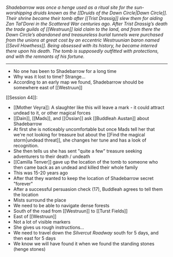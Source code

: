 *Shadebarrow was once a henge used as a ritual site for the sun-worshipping druids known as the [[Druids of the Dawn Circle|Dawn Circle]]. Their shrine became their tomb after [[Trist Drassig]] slew them for aiding Zan Tal’Dorei in the Scattered War centuries ago. After Trist Drassig’s death the trade guilds of [[Westruun]] laid claim to the land, and from there the Dawn Circle’s abandoned and treasureless burial tunnels were purchased from the unions at great cost by an eccentric Westruunian baron named [[Sevil Howthess]]. Being obsessed with its history, he became interred there upon his death. The tomb is supposedly outfitted with protections, and with the remnants of his fortune.*

---
- No one has been to Shadebarrow for a long time
- Why was it lost to time? Strange...
- According to an early map we found, Shadebarrow should be somewhere east of [[Westruun]]

[[Session 44]]:
- [[Mother Veyra]]: A slaughter like this will leave a mark - it could attract undead to it, or other magical forces
- [[Dain]], [[Mads]], and [[Ossian]] ask [[Buddleah Austan]] about Shadebarrow
- At first she is noticeably uncomfortable but once Mads tell her that we're not looking for treasure but about the [[Find the magical storm|undead threat]], she changes her tune and has a look of recognition.
- She then tells us she has sent "quite a few" treasure seeking adventurers to their death / undeath
- [[Camilla Tenver]] gave up the location of the tomb to someone who then came back as an undead and killed their whole family
- This was 15-20 years ago
- After that they wanted to keep the location of Shadebarrow secret "forever"
- After a successful persuasion check (17), Buddleah agrees to tell them the location
- Mists surround the place
- We need to be able to navigate dense forests
- South of the road from [[Westruun]] to [[Turst Fields]]
- East of [[Westruun]]
- Not a lot of visible markers
- She gives us rough instructions...
- We need to travel down the *Silvercut Roadway* south for 5 days, and then east for 5 days
- We know we will have found it when we found the standing stones (henge stones)